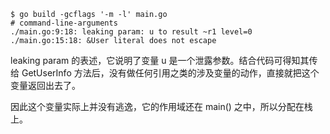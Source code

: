 ```shell
$ go build -gcflags '-m -l' main.go
# command-line-arguments
./main.go:9:18: leaking param: u to result ~r1 level=0
./main.go:15:18: &User literal does not escape
```
leaking param 的表述，它说明了变量 u 是一个泄露参数。结合代码可得知其传给 GetUserInfo 方法后，没有做任何引用之类的涉及变量的动作，直接就把这个变量返回出去了。

因此这个变量实际上并没有逃逸，它的作用域还在 main() 之中，所以分配在栈上。